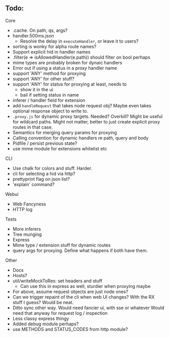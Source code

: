 ## Todo:

Core 

- .cache. On path, qs, args?
- handler.500ms.json
  - Resolve the delay in `executeHandler`, or leave it to users?
- sorting is wonky for alpha route names?
- Support explicit hid in handler names
- .filter(e => isAllowedHandler(e.path)) should filter on bool perhaps
- mime types are probably broken for dynaic handlers
- Error out if using a status in a proxy handler name
- support 'ANY' method for proxying
- support 'ANY' for other stuff?
- support 'ANY' for status for proxying at least, needs to
  - show it in the ui
  - bail if setting status in name
- inferer / handler field for extension
- add `handleRequest` that takes node request obj? Maybe even takes
  optional response object to write to.
- `.proxy.js` for dynamic proxy targets. Needed? Overkill? Might be useful
  for wildcard paths. Might not matter, better to just create explicit
  proxy routes in that case.
- Semantics for merging query params for proxying
- Calling convention for dynamic handlers re path, query and body
- Pidfile / persist previous state?
- use mime module for extensions whitelist etc

CLI

- Use chalk for colors and stuff. Harder.
- cli for selecting a hid via http?
- prettyprint flag on json list?
- 'explain' command?

Webui

- Web Fancyness
- HTTP log

Tests

- More inferers
- Tree munging
- Express
- Mime type / extension stuff for dynamic routes
- query args for proxying. Define what happens if both have them.

Other

- Docs
- Hosts?
- util/writeMockToRes: set headers and stuff
  - Can use this in express as well, sturdier when proxying maybe
- For above, assume request objects are just node ones?
- Can we trigger repaint of the cli when web UI changes? With the RX
  stuff I guess? Would be neat.
- Ditto sync other way. Would need fancier ui, with sse or whatever
  Would need that anyway for request log / inspection
- Less classy express thingy
- Added debug module perhaps?
- use METHODS and STATUS_CODES from http module?